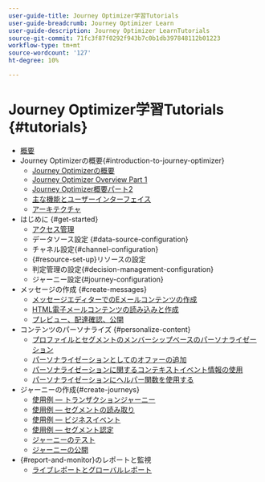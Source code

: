 ```yaml
---
user-guide-title: Journey Optimizer学習Tutorials
user-guide-breadcrumb: Journey Optimizer Learn
user-guide-description: Journey Optimizer LearnTutorials
source-git-commit: 71fc3f87f0292f943b7c0b1db397848112b01223
workflow-type: tm+mt
source-wordcount: '127'
ht-degree: 10%

---
```



# Journey Optimizer学習Tutorials {#tutorials}

+ [概要](/help/overview.md)
+ Journey Optimizerの概要{#introduction-to-journey-optimizer}
   + [Journey Optimizerの概要](/help/introduction/introduction.md)
   + [Journey Optimizer Overview Part 1](/help/introduction/journey-optimizer-overview-part-1.md)
   + [Journey Optimizer概要パート2](/help/introduction/journey-optimizer-overview-part-2.md)
   + [主な機能とユーザーインターフェイス](/help/introduction/key-capabilities-and-user-interface.md)
   + [アーキテクチャ](/help/introduction/architecture.md)
+ はじめに {#get-started}
   + [アクセス管理](/help/set-up-access/access-management.md)
   + データソース設定 {#data-source-configuration}
   + チャネル設定{#channel-configuration}
   + {#resource-set-up}リソースの設定
   + 判定管理の設定{#decision-management-configuration}
   + ジャーニー設定{#journey-configuration}
+ メッセージの作成 {#create-messages}
   + [メッセージエディターでのEメールコンテンツの作成](/help/create-messages/create-email-content-with-the-message-editor.md)
   + [HTML電子メールコンテンツの読み込みと作成](/help/create-messages/import-and-author-html-email-content.md)
   + [プレビュー、配達確認、公開](/help/create-messages/preview-proof-and-publish.md)
+ コンテンツのパーソナライズ {#personalize-content}
   + [プロファイルとセグメントのメンバーシップベースのパーソナライゼーション](/help/personalize-content/profile-and-segment-membership-based-personalization.md)
   + [パーソナライゼーションとしてのオファーの追加](/help/personalize-content/add-offer-decisioning-to-messages.md)
   + [パーソナライゼーションに関するコンテキストイベント情報の使用](/help/personalize-content/use-contextual-event-information-for-personalization.md)
   + [パーソナライゼーションにヘルパー関数を使用する](/help/personalize-content/use-helper-functions-for-personalization.md)
+ ジャーニーの作成{#create-journeys}
   + [使用例 — トランザクションジャーニー](/help/create-journeys/use-case-transactional-journey.md)
   + [使用例 — セグメントの読み取り](/help/create-journeys/use-case-read-segment.md)
   + [使用例 — ビジネスイベント](/help/create-journeys/use-case-business-event.md)
   + [使用例 — セグメント認定](/help/create-journeys/use-case-read-segment-qualification.md)
   + [ジャーニーのテスト](/help/create-journeys/test-a-journey.md)
   + [ジャーニーの公開](/help/create-journeys/publish-a-journey.md)
+ {#report-and-monitor}のレポートと監視
   + [ライブレポートとグローバルレポート](/help/report-and-monitor/live-and-global-reports.md)
